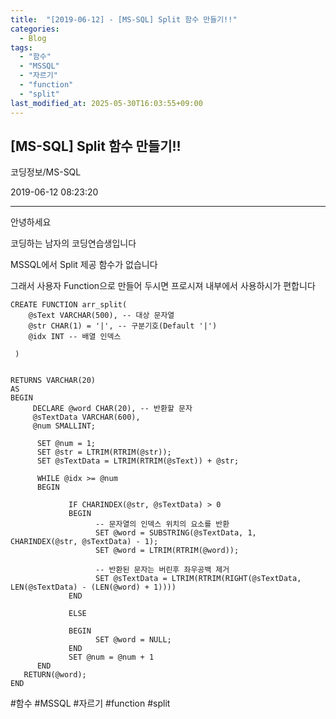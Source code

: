```yaml
---
title:  "[2019-06-12] - [MS-SQL] Split 함수 만들기!!"
categories:
  - Blog
tags:
  - "함수"
  - "MSSQL"
  - "자르기"
  - "function"
  - "split"
last_modified_at: 2025-05-30T16:03:55+09:00
---
```


## [MS-SQL] Split 함수 만들기!!

코딩정보/MS-SQL

2019-06-12 08:23:20

* * *

안녕하세요

코딩하는 남자의 코딩연습생입니다

MSSQL에서 Split 제공 함수가 없습니다

그래서 사용자 Function으로 만들어 두시면 프로시져 내부에서 사용하시가 편합니다

    
    
    CREATE FUNCTION arr_split(
        @sText VARCHAR(500), -- 대상 문자열
        @str CHAR(1) = '|', -- 구분기호(Default '|')
        @idx INT -- 배열 인덱스
    
     )
    
    
    RETURNS VARCHAR(20)
    AS
    BEGIN
         DECLARE @word CHAR(20), -- 반환할 문자
         @sTextData VARCHAR(600), 
         @num SMALLINT;
    
          SET @num = 1;
          SET @str = LTRIM(RTRIM(@str));
          SET @sTextData = LTRIM(RTRIM(@sText)) + @str; 
    
          WHILE @idx >= @num
          BEGIN
    
                 IF CHARINDEX(@str, @sTextData) > 0
                 BEGIN
                       -- 문자열의 인덱스 위치의 요소를 반환
                       SET @word = SUBSTRING(@sTextData, 1, CHARINDEX(@str, @sTextData) - 1);
                       SET @word = LTRIM(RTRIM(@word));
    
                       -- 반환된 문자는 버린후 좌우공백 제거 
                       SET @sTextData = LTRIM(RTRIM(RIGHT(@sTextData, LEN(@sTextData) - (LEN(@word) + 1))))
                 END
    
                 ELSE
    
                 BEGIN
                       SET @word = NULL;
                 END
                 SET @num = @num + 1
          END
       RETURN(@word);
    END

  

#함수 #MSSQL #자르기 #function #split

